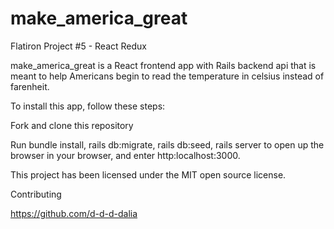 # make_america_great
Flatiron Project #5 - React Redux

make_america_great is a React frontend app with Rails backend api that is meant to help Americans begin to read the temperature in celsius instead of farenheit.

To install this app, follow these steps:

Fork and clone this repository

Run bundle install, rails db:migrate, rails db:seed, rails server to open up the browser in your browser, and enter http:localhost:3000.

This project has been licensed under the MIT open source license.

Contributing

https://github.com/d-d-d-dalia

